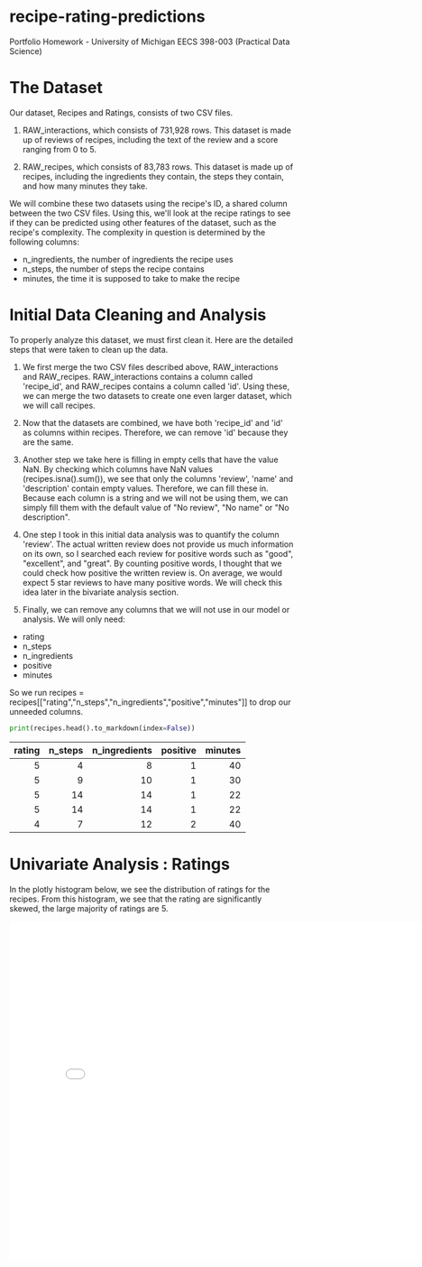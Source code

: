 # recipe-rating-predictions
Portfolio Homework - University of Michigan EECS 398-003 (Practical Data Science)

# The Dataset

Our dataset, Recipes and Ratings, consists of two CSV files.

1. RAW_interactions, which consists of 731,928 rows. This dataset is made up of reviews of recipes, including the text of the review and a score ranging from 0 to 5.

2. RAW_recipes, which consists of 83,783 rows. This dataset is made up of recipes, including the ingredients they contain, the steps they contain, and how many minutes they take.

We will combine these two datasets using the recipe's ID, a shared column between the two CSV files. Using this, we'll look at the recipe ratings to see if they can be predicted using other features of the dataset, such as the recipe's complexity. The complexity in question is determined by the following columns:

- n_ingredients, the number of ingredients the recipe uses
- n_steps, the number of steps the recipe contains
- minutes, the time it is supposed to take to make the recipe


# Initial Data Cleaning and Analysis

To properly analyze this dataset, we must first clean it. Here are the detailed steps that were taken to clean up the data.

1. We first merge the two CSV files described above, RAW_interactions and RAW_recipes. RAW_interactions contains a column called 'recipe_id', and RAW_recipes contains a column called 'id'. Using these, we can merge the two datasets to create one even larger dataset, which we will call recipes.

2. Now that the datasets are combined, we have both 'recipe_id' and 'id' as columns within recipes. Therefore, we can remove 'id' because they are the same.

3. Another step we take here is filling in empty cells that have the value NaN. By checking which columns have NaN values (recipes.isna().sum()), we see that only the columns 'review', 'name' and 'description' contain empty values. Therefore, we can fill these in. Because each column is a string and we will not be using them, we can simply fill them with the default value of "No review", "No name" or "No description".

4. One step I took in this initial data analysis was to quantify the column 'review'. The actual written review does not provide us much information on its own, so I searched each review for positive words such as "good", "excellent", and "great". By counting positive words, I thought that we could check how positive the written review is. On average, we would expect 5 star reviews to have many positive words. We will check this idea later in the bivariate analysis section.

5. Finally, we can remove any columns that we will not use in our model or analysis. We will only need:

- rating
- n_steps
- n_ingredients
- positive
- minutes

So we run recipes = recipes[["rating","n_steps","n_ingredients","positive","minutes"]] to drop our unneeded columns.


```py
print(recipes.head().to_markdown(index=False))
```

|   rating |   n_steps |   n_ingredients |   positive |   minutes |
|---------:|----------:|----------------:|-----------:|----------:|
|        5 |         4 |               8 |          1 |        40 |
|        5 |         9 |              10 |          1 |        30 |
|        5 |        14 |              14 |          1 |        22 |
|        5 |        14 |              14 |          1 |        22 |
|        4 |         7 |              12 |          2 |        40 |


# Univariate Analysis : Ratings

In the plotly histogram below, we see the distribution of ratings for the recipes. From this histogram, we see that the rating are significantly skewed, the large majority of ratings are 5.

<iframe
  src="assets/ratings-distribution.html"
  width="800"
  height="600"
  frameborder="0"
></iframe>